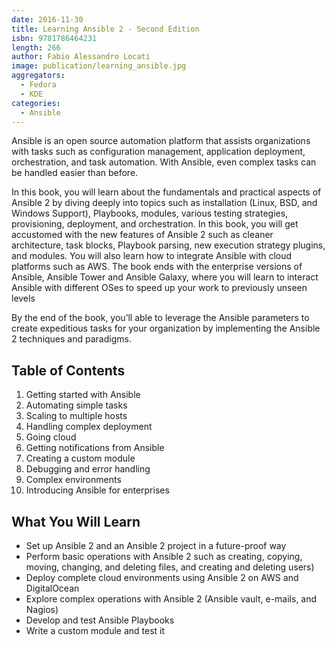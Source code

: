 ```yaml
---
date: 2016-11-30
title: Learning Ansible 2 - Second Edition
isbn: 9781786464231
length: 266
author: Fabio Alessandro Locati
image: publication/learning_ansible.jpg
aggregators:
  - Fedora
  - KDE
categories:
  - Ansible
---
```


Ansible is an open source automation platform that assists organizations with tasks such as configuration management, application deployment, orchestration, and task automation.
With Ansible, even complex tasks can be handled easier than before.

In this book, you will learn about the fundamentals and practical aspects of Ansible 2 by diving deeply into topics such as installation (Linux, BSD, and Windows Support), Playbooks, modules, various testing strategies, provisioning, deployment, and orchestration.
In this book, you will get accustomed with the new features of Ansible 2 such as cleaner architecture, task blocks, Playbook parsing, new execution strategy plugins, and modules.
You will also learn how to integrate Ansible with cloud platforms such as AWS.
The book ends with the enterprise versions of Ansible, Ansible Tower and Ansible Galaxy, where you will learn to interact Ansible with different OSes to speed up your work to previously unseen levels

By the end of the book, you’ll able to leverage the Ansible parameters to create expeditious tasks for your organization by implementing the Ansible 2 techniques and paradigms.

## Table of Contents
1. Getting started with Ansible
2. Automating simple tasks
3. Scaling to multiple hosts
4. Handling complex deployment
5. Going cloud
6. Getting notifications from Ansible
7. Creating a custom module
8. Debugging and error handling
9. Complex environments
10. Introducing Ansible for enterprises

## What You Will Learn
* Set up Ansible 2 and an Ansible 2 project in a future-proof way
* Perform basic operations with Ansible 2 such as creating, copying, moving, changing, and deleting files, and creating and deleting users)
* Deploy complete cloud environments using Ansible 2 on AWS and DigitalOcean
* Explore complex operations with Ansible 2 (Ansible vault, e-mails, and Nagios)
* Develop and test Ansible Playbooks
* Write a custom module and test it
